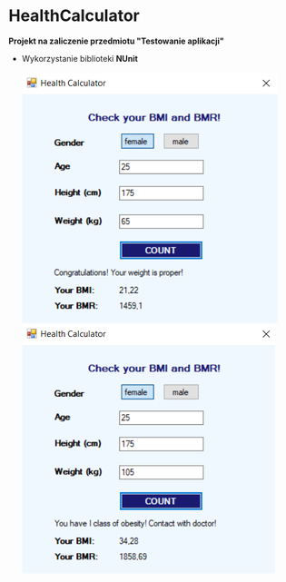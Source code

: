 # HealthCalculator
**Projekt na zaliczenie przedmiotu "Testowanie aplikacji"** <br/>
- Wykorzystanie biblioteki **NUnit**<br/><br/>
![Interface](https://github.com/KarolinaLewinska/HealthCalculator/blob/master/Interfaces/interface.PNG)
![Interface2](https://github.com/KarolinaLewinska/HealthCalculator/blob/master/Interfaces/interface2.PNG)
